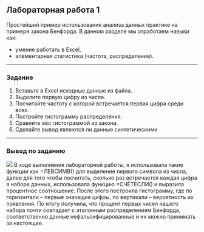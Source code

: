 ## Лабораторная работа 1
Простейший пример использования анализа данных практике на примере закона Бенфорда.
В данном разделе мы отработаем навыки как: 
- умение работать в Excel, 
- элементарная статистика (частота, распределение).
---
### Задание
1. Вставьте в Excel исходные данные из файла.
2. Выделите первую цифру из числа.
3. Посчитайте частоту с которой встречается первая цифра среди всех.
4. Постройте гистограмму распределения.
5. Сравните еёс гистограммой из закона.
6. Сделайте вывод являются ли данные синтетическими
---
### Вывод по заданию
<img src="C:\Users\Днс\Desktop\7 семестр\МАД\lab1.png"/> 
В ходе выполнения лабораторной работы, я использовала такие функции как =ЛЕВСИМВ()
для выделение первого символа из числа, далее для того чтобы посчитать, 
сколько раз встречается каждая цифра в наборе данных, 
использовала функцию =СЧЁТЕСЛИ() и выразила процентное соотношение. 
После этого построила гистограмму, где по горизонтали – первые значащие цифры, 
по вертикали – вероятность их появления. 
По итогу получила, что процент первых чисел нашего набора почти совпадает 
с эталонным распределением Бенфорда, соответственно данные нефальсифицированные 
и их можно принимать за настоящие. 

